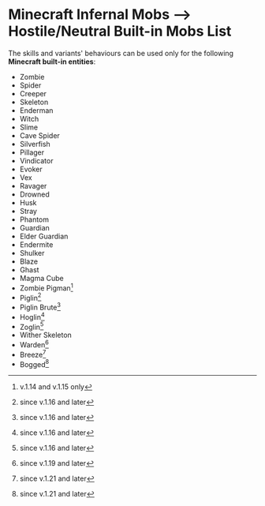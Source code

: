 # Minecraft Infernal Mobs --> Hostile/Neutral Built-in Mobs List

The skills and variants' behaviours can be used only for the following **Minecraft built-in entities**:

- Zombie
- Spider
- Creeper
- Skeleton
- Enderman
- Witch
- Slime
- Cave Spider
- Silverfish
- Pillager
- Vindicator
- Evoker
- Vex
- Ravager
- Drowned
- Husk
- Stray
- Phantom
- Guardian
- Elder Guardian
- Endermite
- Shulker
- Blaze
- Ghast
- Magma Cube
- Zombie Pigman[^1]
- Piglin[^2]
- Piglin Brute[^2]
- Hoglin[^2]
- Zoglin[^2]
- Wither Skeleton
- Warden[^3]
- Breeze[^4]
- Bogged[^4]

[^1]: v.1.14 and v.1.15 only
[^2]: since v.1.16 and later
[^3]: since v.1.19 and later
[^4]: since v.1.21 and later
